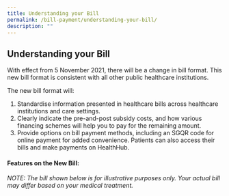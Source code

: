 ```yaml
---
title: Understanding your Bill
permalink: /bill-payment/understanding-your-bill/
description: ""
---
```

Understanding your Bill
-----------------------

With effect from 5 November 2021, there will be a change in bill format. This new bill format is consistent with all other public healthcare institutions.

The new bill format will:

1. Standardise information presented in healthcare bills across healthcare institutions and care settings.
2. Clearly indicate the pre-and-post subsidy costs, and how various financing schemes will help you to pay for the remaining amount.
3. Provide options on bill payment methods, including an SGQR code for online payment for added convenience. Patients can also access their bills and make payments on HealthHub.

#### Features on the New Bill:

_NOTE: The bill shown below is for illustrative purposes only. Your actual bill may differ based on your medical treatment._